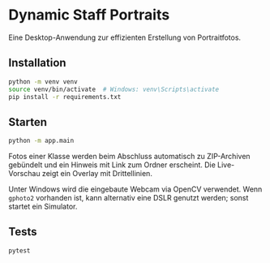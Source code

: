 # Dynamic Staff Portraits

Eine Desktop-Anwendung zur effizienten Erstellung von Portraitfotos.

## Installation

```bash
python -m venv venv
source venv/bin/activate  # Windows: venv\Scripts\activate
pip install -r requirements.txt
```

## Starten

```bash
python -m app.main
```


Fotos einer Klasse werden beim Abschluss automatisch zu ZIP-Archiven gebündelt
und ein Hinweis mit Link zum Ordner erscheint. Die Live-Vorschau zeigt ein
Overlay mit Drittellinien.

Unter Windows wird die eingebaute Webcam via OpenCV verwendet. Wenn `gphoto2`
vorhanden ist, kann alternativ eine DSLR genutzt werden; sonst startet ein
Simulator.


## Tests

```bash
pytest
```
